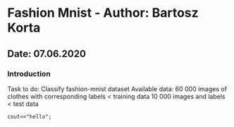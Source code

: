 # Fashion Mnist - Author: Bartosz Korta
## Date: 07.06.2020

### Introduction
Task to do: Classify fashion-mnist dataset 
Available data: 60 000 images of clothes with corresponding labels < training data
 10 000 images and labels < test data

```
cout<<"hello";
```
